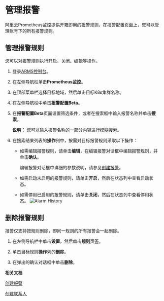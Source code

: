 # 管理报警

阿里云Prometheus监控提供开箱即用的报警规则，在报警配置页面上，您可以管理账号下的所有报警规则。

## 管理报警规则

您可以对报警规则执行开启、关闭、编辑等操作。

1.  登录[ARMS控制台](https://arms-ap-southeast-1.console.aliyun.com/#/home)。

2.  在左侧导航栏单击**Prometheus监控**。

3.  在顶部菜单栏选择目标地域，然后单击目标K8s集群名称。

4.  在左侧导航栏中单击**报警配置Beta**。

5.  在**报警配置Beta**页面设置筛选条件，或者在搜索框中输入报警名称并单击**搜索**。

    **说明：** 您可以输入报警名称的一部分内容进行模糊搜索。

6.  在搜索结果列表的**操作**列中，按需对目标报警规则采取以下操作：

    -   如需编辑报警规则，请单击**编辑**，在编辑报警对话框中编辑报警规则，并单击**确认**。

        编辑报警对话框中详细的参数说明，请参见[创建报警]()。

    -   如需启动未启用的报警规则，请单击**开启**，然后在状态列中查看启动状态。
    -   如需停用已启用的报警规则，请单击**关闭**，然后在状态列中查看停用状态。
    ![Alarm History](https://static-aliyun-doc.oss-accelerate.aliyuncs.com/assets/img/zh-CN/7143855061/p43290.png)


## 删除报警规则

报警仅支持按规则删除，即同一规则的所有报警会一起删除。

1.  在左侧导航栏中单击**设置**，然后单击**规则**页签。

2.  单击目标规则**操作**列的**删除**。

3.  在弹出的确认对话框中单击**删除**。


**相关文档**  


[创建报警]()

[创建联系人](/intl.zh-CN/大盘和报警/创建联系人.md)

